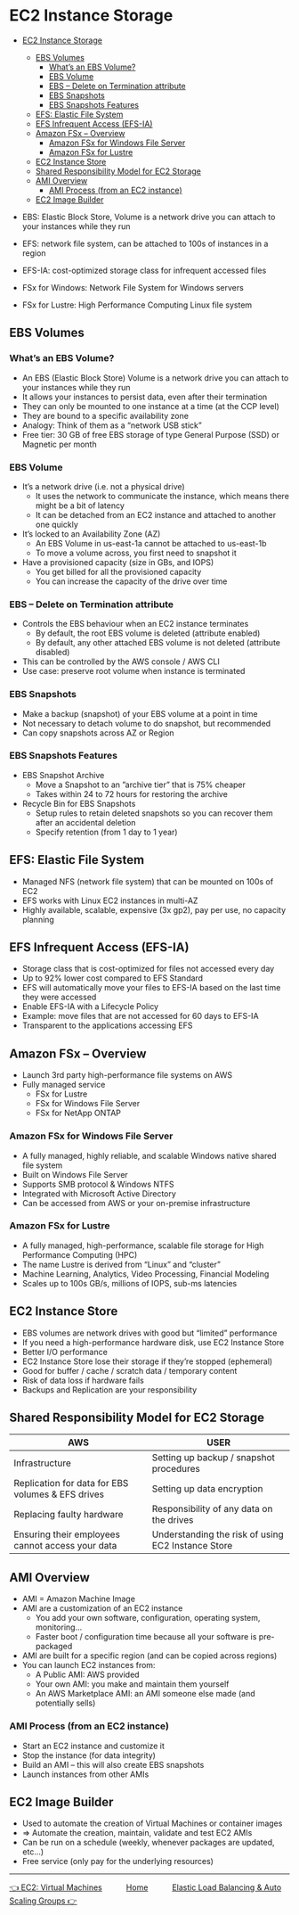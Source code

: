 # EC2 Instance Storage

- [EC2 Instance Storage](#ec2-instance-storage)
  - [EBS Volumes](#ebs-volumes)
    - [What’s an EBS Volume?](#whats-an-ebs-volume)
    - [EBS Volume](#ebs-volume)
    - [EBS – Delete on Termination attribute](#ebs--delete-on-termination-attribute)
    - [EBS Snapshots](#ebs-snapshots)
    - [EBS Snapshots Features](#ebs-snapshots-features)
  - [EFS: Elastic File System](#efs-elastic-file-system)
  - [EFS Infrequent Access (EFS-IA)](#efs-infrequent-access-efs-ia)
  - [Amazon FSx – Overview](#amazon-fsx--overview)
    - [Amazon FSx for Windows File Server](#amazon-fsx-for-windows-file-server)
    - [Amazon FSx for Lustre](#amazon-fsx-for-lustre)
  - [EC2 Instance Store](#ec2-instance-store)
  - [Shared Responsibility Model for EC2 Storage](#shared-responsibility-model-for-ec2-storage)
  - [AMI Overview](#ami-overview)
    - [AMI Process (from an EC2 instance)](#ami-process-from-an-ec2-instance)
  - [EC2 Image Builder](#ec2-image-builder)

- EBS: Elastic Block Store, Volume is a network drive you can attach to your instances while they run
- EFS: network file system, can be attached to 100s of instances in a region
- EFS-IA: cost-optimized storage class for infrequent accessed files
- FSx for Windows: Network File System for Windows servers
- FSx for Lustre: High Performance Computing Linux file system

## EBS Volumes

### What’s an EBS Volume?

- An EBS (Elastic Block Store) Volume is a network drive you can attach to your instances while they run
- It allows your instances to persist data, even after their termination
- They can only be mounted to one instance at a time (at the CCP level)
- They are bound to a specific availability zone
- Analogy: Think of them as a “network USB stick”
- Free tier: 30 GB of free EBS storage of type General Purpose (SSD) or Magnetic per month

### EBS Volume

- It’s a network drive (i.e. not a physical drive)
  - It uses the network to communicate the instance, which means there might be a bit of latency
  - It can be detached from an EC2 instance and attached to another one quickly
- It’s locked to an Availability Zone (AZ)
  - An EBS Volume in us-east-1a cannot be attached to us-east-1b
  - To move a volume across, you first need to snapshot it
- Have a provisioned capacity (size in GBs, and IOPS)
  - You get billed for all the provisioned capacity
  - You can increase the capacity of the drive over time

### EBS – Delete on Termination attribute

- Controls the EBS behaviour when an EC2 instance terminates
  - By default, the root EBS volume is deleted (attribute enabled)
  - By default, any other attached EBS volume is not deleted (attribute disabled)
- This can be controlled by the AWS console / AWS CLI
- Use case: preserve root volume when instance is terminated

### EBS Snapshots

- Make a backup (snapshot) of your EBS volume at a point in time
- Not necessary to detach volume to do snapshot, but recommended
- Can copy snapshots across AZ or Region

### EBS Snapshots Features

- EBS Snapshot Archive
  - Move a Snapshot to an ”archive tier” that is 75% cheaper
  - Takes within 24 to 72 hours for restoring the archive
- Recycle Bin for EBS Snapshots
  - Setup rules to retain deleted snapshots so you can recover them after an accidental deletion
  - Specify retention (from 1 day to 1 year)

## EFS: Elastic File System

- Managed NFS (network file system) that can be mounted on 100s of EC2
- EFS works with Linux EC2 instances in multi-AZ
- Highly available, scalable, expensive (3x gp2), pay per use, no capacity planning

## EFS Infrequent Access (EFS-IA)

- Storage class that is cost-optimized for files not accessed every day
- Up to 92% lower cost compared to EFS Standard
- EFS will automatically move your files to EFS-IA based on the last time they were accessed
- Enable EFS-IA with a Lifecycle Policy
- Example: move files that are not accessed for 60 days to EFS-IA
- Transparent to the applications accessing EFS

## Amazon FSx – Overview

- Launch 3rd party high-performance file systems on AWS
- Fully managed service
  - FSx for Lustre
  - FSx for Windows File Server
  - FSx for NetApp ONTAP

### Amazon FSx for Windows File Server

- A fully managed, highly reliable, and scalable Windows native shared file system
- Built on Windows File Server
- Supports SMB protocol & Windows NTFS
- Integrated with Microsoft Active Directory
- Can be accessed from AWS or your on-premise infrastructure

### Amazon FSx for Lustre

- A fully managed, high-performance, scalable file storage for High Performance Computing (HPC)
- The name Lustre is derived from “Linux” and “cluster”
- Machine Learning, Analytics, Video Processing, Financial Modeling
- Scales up to 100s GB/s, millions of IOPS, sub-ms latencies

## EC2 Instance Store

- EBS volumes are network drives with good but “limited” performance
- If you need a high-performance hardware disk, use EC2 Instance Store
- Better I/O performance
- EC2 Instance Store lose their storage if they’re stopped (ephemeral)
- Good for buffer / cache / scratch data / temporary content
- Risk of data loss if hardware fails
- Backups and Replication are your responsibility

## Shared Responsibility Model for EC2 Storage

| AWS                                               | USER                                               |
| ------------------------------------------------- | -------------------------------------------------- |
| Infrastructure                                    | Setting up backup / snapshot procedures            |
| Replication for data for EBS volumes & EFS drives | Setting up data encryption                         |
| Replacing faulty hardware                         | Responsibility of any data on the drives           |
| Ensuring their employees cannot access your data  | Understanding the risk of using EC2 Instance Store |

## AMI Overview

- AMI = Amazon Machine Image
- AMI are a customization of an EC2 instance
  - You add your own software, configuration, operating system, monitoring…
  - Faster boot / configuration time because all your software is pre-packaged
- AMI are built for a specific region (and can be copied across regions)
- You can launch EC2 instances from:
  - A Public AMI: AWS provided
  - Your own AMI: you make and maintain them yourself
  - An AWS Marketplace AMI: an AMI someone else made (and potentially sells)

### AMI Process (from an EC2 instance)

- Start an EC2 instance and customize it
- Stop the instance (for data integrity)
- Build an AMI – this will also create EBS snapshots
- Launch instances from other AMIs

## EC2 Image Builder

- Used to automate the creation of Virtual Machines or container images
- => Automate the creation, maintain, validate and test EC2 AMIs
- Can be run on a schedule (weekly, whenever packages are updated, etc…)
- Free service (only pay for the underlying resources)

* * *

[👈 EC2: Virtual Machines](./ec2.md)&nbsp; &nbsp; &nbsp; &nbsp; &nbsp; &nbsp;[Home](../README.md)&nbsp; &nbsp; &nbsp; &nbsp; &nbsp; &nbsp;[Elastic Load Balancing & Auto Scaling Groups 👉](./elb_asg.md)

